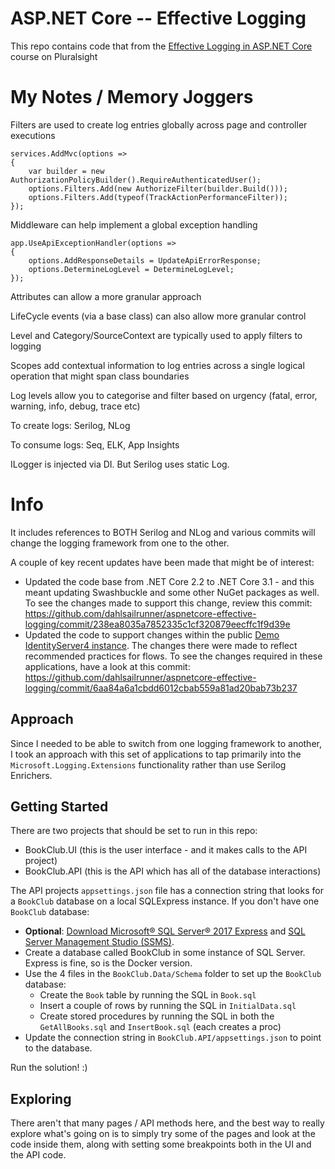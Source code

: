 # ASP.NET Core -- Effective Logging
This repo contains code that from the [Effective Logging in ASP.NET Core](https://app.pluralsight.com/library/courses/asp-dotnet-core-effective-logging) course on Pluralsight

# My Notes / Memory Joggers

Filters are used to create log entries globally across page and controller executions

```
services.AddMvc(options =>
{
    var builder = new AuthorizationPolicyBuilder().RequireAuthenticatedUser();
    options.Filters.Add(new AuthorizeFilter(builder.Build()));
    options.Filters.Add(typeof(TrackActionPerformanceFilter));
});
```

Middleware can help implement a global exception handling

```
app.UseApiExceptionHandler(options =>
{
    options.AddResponseDetails = UpdateApiErrorResponse;
    options.DetermineLogLevel = DetermineLogLevel;
});
```

Attributes can allow a more granular approach

LifeCycle events (via a base class) can also allow more granular control

Level and Category/SourceContext are typically used to apply filters to logging

Scopes add contextual information to log entries across a single logical operation that might span class boundaries

Log levels allow you to categorise and filter based on urgency (fatal, error, warning, info, debug, trace etc)

To create logs: Serilog, NLog

To consume logs: Seq, ELK, App Insights

ILogger is injected via DI. But Serilog uses static Log.

# Info

It includes references to BOTH Serilog and NLog and various commits will change the logging framework from one to the other.

A couple of key recent updates have been made that might be of interest:

* Updated the code base from .NET Core 2.2 to .NET Core 3.1 - and this meant updating Swashbuckle and some other NuGet packages as well.  To see the changes made to support this change, review this commit: https://github.com/dahlsailrunner/aspnetcore-effective-logging/commit/238ea8035a7852335c1cf320879eecffc1f9d39e
* Updated the code to support changes within the public [Demo IdentityServer4 instance](https://demo.identityserver.io).  The changes there were made to reflect recommended practices for flows.  To see the changes required in these applications, have a look at this commit: https://github.com/dahlsailrunner/aspnetcore-effective-logging/commit/6aa84a6a1cbdd6012cbab559a81ad20bab73b237

## Approach
Since I needed to be able to switch from one logging framework to another, I took an approach with this set of applications to tap primarily into the `Microsoft.Logging.Extensions` functionality rather than use Serilog Enrichers.  

## Getting Started
There are two projects that should be set to run in this repo: 
* BookClub.UI (this is the user interface - and it makes calls to the API project)
* BookClub.API (this is the API which has all of the database interactions)

The API projects `appsettings.json` file has a connection string that looks for a `BookClub` database on a local SQLExpress instance.  If you don't have one `BookClub` database:
* **Optional**: [Download Microsoft® SQL Server® 2017 Express](https://www.microsoft.com/en-us/download/details.aspx?id=55994) and [SQL Server Management Studio (SSMS)](https://docs.microsoft.com/en-us/sql/ssms/download-sql-server-management-studio-ssms?redirectedfrom=MSDN&view=sql-server-ver15).
* Create a database called BookClub in some instance of SQL Server. Express is fine, so is the Docker version.
* Use the 4 files in the `BookClub.Data/Schema` folder to set up the `BookClub` database:
  * Create the `Book` table by running the SQL in `Book.sql`
  * Insert a couple of rows by running the SQL in `InitialData.sql`
  * Create stored procedures by running the SQL in both the `GetAllBooks.sql` and `InsertBook.sql` (each creates a proc)
* Update the connection string in `BookClub.API/appsettings.json` to point to the database.

Run the solution!  :)

## Exploring
There aren't that many pages / API methods here, and the best way to really explore what's going on is to simply try some of the pages and look at the code inside them, along with setting some breakpoints both in the UI and the API code.


